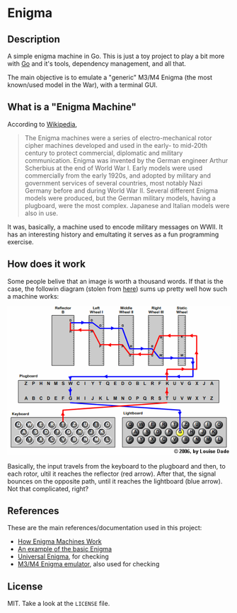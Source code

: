 # Enigma

## Description

A simple enigma machine in Go. This is just a toy project to play a bit more with [Go](https://golang.org/) and it's tools, dependency management, and all that.

The main objective is to emulate a "generic" M3/M4 Enigma (the most known/used model in the War), with a terminal GUI.

## What is a "Enigma Machine"

According to [Wikipedia](https://en.wikipedia.org/wiki/Enigma_machine),

> The Enigma machines were a series of electro-mechanical rotor cipher machines developed and used in the early- to mid-20th century to protect commercial, diplomatic and military communication. Enigma was invented by the German engineer Arthur Scherbius at the end of World War I. Early models were used commercially from the early 1920s, and adopted by military and government services of several countries, most notably Nazi Germany before and during World War II. Several different Enigma models were produced, but the German military models, having a plugboard, were the most complex. Japanese and Italian models were also in use.

It was, basically, a machine used to encode military messages on WWII. It has an interesting history and emultating it serves as a fun programming exercise.

## How does it work

Some people belive that an image is worth a thousand words. If that is the case, the followin diagram
(stolen from [here](http://enigma.louisedade.co.uk/howitworks.html)) sums up pretty well how such a machine
works:

![Enigma wiring diagram](./wiringdiagram.png)

Basically, the input travels from the keyboard to the plugboard and then, to each rotor, ultil it reaches the reflector (red arrow). After that, the signal bounces on the opposite path, until it reaches the lightboard (blue arrow). Not that complicated, right?

## References

These are the main references/documentation used in this project:

- [How Enigma Machines Work](http://enigma.louisedade.co.uk/howitworks.html)
- [An example of the basic Enigma](https://www.codesandciphers.org.uk/enigma/example1.htm)
- [Universal Enigma](http://people.physik.hu-berlin.de/~palloks/js/enigma/enigma-u_v20_en.html), for checking
- [M3/M4 Enigma emulator](http://enigma.louisedade.co.uk/enigma.html), also used for checking

## License

MIT. Take a look at the `LICENSE` file.
